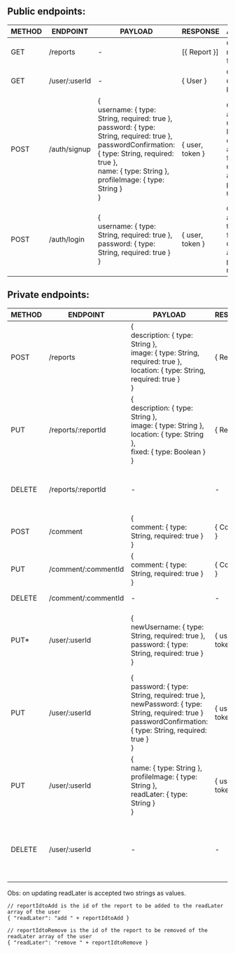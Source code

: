 ## Public endpoints:

| METHOD | ENDPOINT      | PAYLOAD                                                                                                                                                                                                                      | RESPONSE        | ACTION                                                                                         |
| ------ | ------------- | ---------------------------------------------------------------------------------------------------------------------------------------------------------------------------------------------------------------------------- | --------------- | ---------------------------------------------------------------------------------------------- |
| GET    | /reports      | \-                                                                                                                                                                                                                           | \[{ Report }\]  | Get all reports<br>from DB                                                                     |
| GET    | /user/:userId | \-                                                                                                                                                                                                                           | { User }        | Get one user<br>by id                                                                          |
| POST   | /auth/signup  | {<br>username: { type: String, required: true },<br>password: { type: String, required: true },<br>passwordConfirmation: { type: String, required: true },<br>name: { type: String },<br>profileImage: { type: String }<br>} | { user, token } | Creates an<br>user in DB and<br>creates a token<br>for the user to<br>access private<br>routes |
| POST   | /auth/login   | {<br>username: { type: String, required: true },<br>password: { type: String, required: true }<br>}                                                                                                                          | { user, token } | Creates a<br>token for the<br>user to acces<br>private routes                                  |                               |

## Private endpoints:

| METHOD | ENDPOINT            | PAYLOAD                                                                                                                                                          | RESPONSE        | ACTION                                                                      |
| ------ | ------------------- | ---------------------------------------------------------------------------------------------------------------------------------------------------------------- | --------------- | --------------------------------------------------------------------------- |
| POST   | /reports            | {<br>description: { type: String },<br>image: { type: String, required: true },<br>location: { type: String, required: true }<br>}                               | { Report }      | Creates a new<br>report linked to<br>the user                               |
| PUT    | /reports/:reportId  | {<br>description: { type: String },<br>image: { type: String },<br>location: { type: String },<br>fixed: { type: Boolean }<br>}                                  | { Report }      | Updates the<br>description,<br>image, location<br>or fixed of the<br>report |
| DELETE | /reports/:reportId  | \-                                                                                                                                                               | \-              | Deletes a report<br>and all<br>comments<br>linked to it                     |
| POST   | /comment            | {<br>comment: { type: String, required: true }<br>}                                                                                                              | { Comment }     | Posts a new<br>comment about<br>a report                                    |
| PUT    | /comment/:commentId | {<br>comment: { type: String, required: true }<br>}                                                                                                              | { Comment }     | Updates a<br>comment                                                        |
| DELETE | /comment/:commentId | \-                                                                                                                                                               | \-              | Deletes a<br>comment                                                        |
| PUT\*  | /user/:userId       | {<br>newUsername: { type: String, required: true },<br>password: { type: String, required: true }<br>}                                                           | { user, token } | Updates the<br>username of the<br>user using the<br>password to<br>check    |
| PUT    | /user/:userId       | {<br>password: { type: String, required: true },<br>newPassword: { type: String, required: true }<br>passwordConfirmation: { type: String, required: true }<br>} | { user, token } | Updates the<br>password of the<br>user                                      |
| PUT    | /user/:userId       | {<br>name: { type: String },<br>profileImage: { type: String },<br>readLater: { type: String }<br>}                                                              | { user, token } | Updated the<br>name,<br>profileImage or<br>the readLater of<br>the user     |
| DELETE | /user/:userId       | \-                                                                                                                                                               | \-              | Deletes a user<br>and all reports<br>and comments<br>linked to it           |

Obs: on updating readLater is accepted two strings as values.
```
// reportIdtoAdd is the id of the report to be added to the readLater array of the user
{ "readLater": "add " + reportIdtoAdd }

// reportIdtoRemove is the id of the report to be removed of the readLater array of the user
{ "readLater": "remove " + reportIdtoRemove }
```